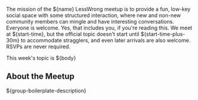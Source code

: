 The mission of the ${name} LessWrong meetup is to provide a fun, low-key social space with
some structured interaction, where new and non-new community members can mingle and have interesting
conversations. Everyone is welcome. Yes, that includes you, if you're reading this. We meet at
${start-time}, but the official topic doesn't start until ${start-time-plus-30m} to accommodate
stragglers, and even later arrivals are also welcome. RSVPs are never required.

This week's topic is ${body}

## About the Meetup ##

${group-boilerplate-description}
